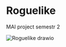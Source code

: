 # Roguelike
MAI project semestr 2

![Roguelike drawio](https://user-images.githubusercontent.com/128281165/230065484-866a0c98-9dea-45d5-a204-eb57cfbac853.png)
